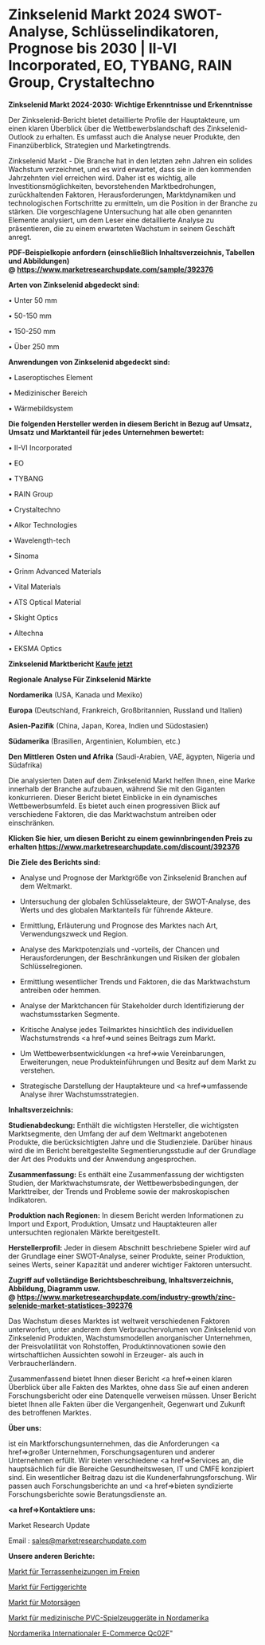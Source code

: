 # Zinkselenid Markt 2024 SWOT-Analyse, Schlüsselindikatoren, Prognose bis 2030 | II-VI Incorporated, EO, TYBANG, RAIN Group, Crystaltechno

<strong>Zinkselenid Markt 2024-2030: Wichtige Erkenntnisse und Erkenntnisse</strong>

Der Zinkselenid-Bericht bietet detaillierte Profile der Hauptakteure, um einen klaren Überblick über die Wettbewerbslandschaft des Zinkselenid-Outlook zu erhalten. Es umfasst auch die Analyse neuer Produkte, den Finanzüberblick, Strategien und Marketingtrends.

Zinkselenid Markt - Die Branche hat in den letzten zehn Jahren ein solides Wachstum verzeichnet, und es wird erwartet, dass sie in den kommenden Jahrzehnten viel erreichen wird. Daher ist es wichtig, alle Investitionsmöglichkeiten, bevorstehenden Marktbedrohungen, zurückhaltenden Faktoren, Herausforderungen, Marktdynamiken und technologischen Fortschritte zu ermitteln, um die Position in der Branche zu stärken. Die vorgeschlagene Untersuchung hat alle oben genannten Elemente analysiert, um dem Leser eine detaillierte Analyse zu präsentieren, die zu einem erwarteten Wachstum in seinem Geschäft anregt.

<strong><b>PDF-Beispielkopie anfordern (einschließlich Inhaltsverzeichnis, Tabellen und Abbildungen) @ </b></strong><strong><a href=https://www.marketresearchupdate.com/sample/392376><strong>https://www.marketresearchupdate.com/sample/392376</u></a></strong></strong>

<strong>Arten von Zinkselenid abgedeckt sind:</strong>

• Unter 50 mm

• 50-150 mm

• 150-250 mm

• Über 250 mm

<strong>Anwendungen von Zinkselenid abgedeckt sind:</strong>

• Laseroptisches Element

• Medizinischer Bereich

• Wärmebildsystem

<strong>Die folgenden Hersteller werden in diesem Bericht in Bezug auf Umsatz, Umsatz und Marktanteil für jedes Unternehmen bewertet:</strong>

• II-VI Incorporated

• EO

• TYBANG

• RAIN Group

• Crystaltechno

• Alkor Technologies

• Wavelength-tech

• Sinoma

• Grinm Advanced Materials

• Vital Materials

• ATS Optical Material

• Skight Optics

• Altechna

• EKSMA Optics

<strong>Zinkselenid Marktbericht <a href=https://www.marketresearchupdate.com/buynow/392376>Kaufe jetzt</a></strong>

<strong>Regionale Analyse Für Zinkselenid Märkte</strong>

<strong>Nordamerika</strong> (USA, Kanada und Mexiko)

<strong>Europa</strong> (Deutschland, Frankreich, Großbritannien, Russland und Italien)

<strong>Asien-Pazifik</strong> (China, Japan, Korea, Indien und Südostasien)

<strong>Südamerika</strong> (Brasilien, Argentinien, Kolumbien, etc.)

<strong>Den Mittleren</strong> <strong>Osten und Afrika</strong> (Saudi-Arabien, VAE, ägypten, Nigeria und Südafrika)

Die analysierten Daten auf dem Zinkselenid Markt helfen Ihnen, eine Marke innerhalb der Branche aufzubauen, während Sie mit den Giganten konkurrieren. Dieser Bericht bietet Einblicke in ein dynamisches Wettbewerbsumfeld. Es bietet auch einen progressiven Blick auf verschiedene Faktoren, die das Marktwachstum antreiben oder einschränken.

<strong>Klicken Sie hier, um diesen Bericht zu einem gewinnbringenden Preis zu erhalten
</strong><strong><a href=https://www.marketresearchupdate.com/discount/392376>https://www.marketresearchupdate.com/discount/392376</b></u></strong></a>

<strong>Die Ziele des Berichts sind:</strong>

- Analyse und Prognose der Marktgröße von Zinkselenid Branchen auf dem Weltmarkt.

- Untersuchung der globalen Schlüsselakteure, der SWOT-Analyse, des Werts und des globalen Marktanteils für führende Akteure.

- Ermittlung, Erläuterung und Prognose des Marktes nach Art, Verwendungszweck und Region.

- Analyse des Marktpotenzials und -vorteils, der Chancen und Herausforderungen, der Beschränkungen und Risiken der globalen Schlüsselregionen.

- Ermittlung wesentlicher Trends und Faktoren, die das Marktwachstum antreiben oder hemmen.

- Analyse der Marktchancen für Stakeholder durch Identifizierung der wachstumsstarken Segmente.

- Kritische Analyse jedes Teilmarktes hinsichtlich des individuellen Wachstumstrends <a href=>und</a> seines Beitrags zum Markt.

- Um Wettbewerbsentwicklungen <a href=>wie</a> Vereinbarungen, Erweiterungen, neue Produkteinführungen und Besitz auf dem Markt zu verstehen.

- Strategische Darstellung der Hauptakteure und <a href=>umfas</a>sende Analyse ihrer Wachstumsstrategien.

<strong>Inhaltsverzeichnis:</strong>

<strong>Studienabdeckung:</strong> Enthält die wichtigsten Hersteller, die wichtigsten Marktsegmente, den Umfang der auf dem Weltmarkt angebotenen Produkte, die berücksichtigten Jahre und die Studienziele. Darüber hinaus wird die im Bericht bereitgestellte Segmentierungsstudie auf der Grundlage der Art des Produkts und der Anwendung angesprochen.

<strong>Zusammenfassung:</strong> Es enthält eine Zusammenfassung der wichtigsten Studien, der Marktwachstumsrate, der Wettbewerbsbedingungen, der Markttreiber, der Trends und Probleme sowie der makroskopischen Indikatoren.

<strong>Produktion nach Regionen:</strong> In diesem Bericht werden Informationen zu Import und Export, Produktion, Umsatz und Hauptakteuren aller untersuchten regionalen Märkte bereitgestellt.

<strong>Herstellerprofil:</strong> Jeder in diesem Abschnitt beschriebene Spieler wird auf der Grundlage einer SWOT-Analyse, seiner Produkte, seiner Produktion, seines Werts, seiner Kapazität und anderer wichtiger Faktoren untersucht.

<strong><b>Zugriff auf vollständige Berichtsbeschreibung, Inhaltsverzeichnis, Abbildung, Diagramm usw. @ </b></strong><strong><a href=https://www.marketresearchupdate.com/industry-growth/zinc-selenide-market-statistices-392376>https://www.marketresearchupdate.com/industry-growth/zinc-selenide-market-statistices-392376</a></strong>

Das Wachstum dieses Marktes ist weltweit verschiedenen Faktoren unterworfen, unter anderem dem Verbrauchervolumen von Zinkselenid von Zinkselenid Produkten, Wachstumsmodellen anorganischer Unternehmen, der Preisvolatilität von Rohstoffen, Produktinnovationen sowie den wirtschaftlichen Aussichten sowohl in Erzeuger- als auch in Verbraucherländern.

Zusammenfassend bietet Ihnen dieser Bericht <a href=>einen</a> klaren Überblick über alle Fakten des Marktes, ohne dass Sie auf einen anderen Forschungsbericht oder eine Datenquelle verweisen müssen. Unser Bericht bietet Ihnen alle Fakten über die Vergangenheit, Gegenwart und Zukunft des betroffenen Marktes.

<strong>Über uns:</strong>

 ist ein Marktforschungsunternehmen, das die Anforderungen <a href=>großer</a> Unternehmen, Forschungsagenturen und anderer Unternehmen erfüllt. Wir bieten verschiedene <a href=>Services</a> an, die hauptsächlich für die Bereiche Gesundheitswesen, IT und CMFE konzipiert sind. Ein wesentlicher Beitrag dazu ist die Kundenerfahrungsforschung. Wir passen auch Forschungsberichte an und <a href=>bieten</a> syndizierte Forschungsberichte sowie Beratungsdienste an.

<strong><a href=>Kontaktiere uns:</a></strong>

Market Research Update

Email : sales@marketresearchupdate.com

<strong>Unsere anderen Berichte:</strong>

<a href=https://www.linkedin.com/pulse/outdoor-patio-heaters-market-expected-witness>Markt für Terrassenheizungen im Freien</a>

<a href=https://www.linkedin.com/pulse/ready-meal-market-research-report-reveals-explosive>Markt für Fertiggerichte</a>

<a href=https://www.linkedin.com/pulse/power-saw-market-2023-analysis-growth-drivers-vendors>Markt für Motorsägen</a>

<a href=https://www.linkedin.com/pulse/north-america-pvc-toy-medical-equipment-market>Markt für medizinische PVC-Spielzeuggeräte in Nordamerika</a>

<a href=https://www.linkedin.com/pulse/north-america-international-e-commerce-qc02f/>Nordamerika Internationaler E-Commerce Qc02F</a>"
